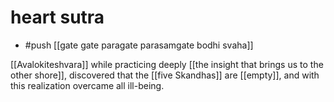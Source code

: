 # heart sutra

- #push [[gate gate paragate parasamgate bodhi svaha]]

[[Avalokiteshvara]]
while practicing deeply
[[the insight that brings us to the other shore]],
  discovered
  that the [[five Skandhas]] are [[empty]],
  and with this realization
  overcame all ill-being.

